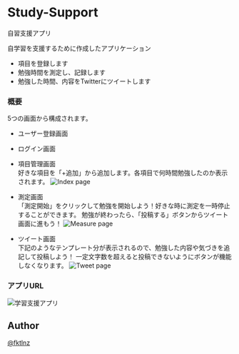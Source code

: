 # Study-Support
自習支援アプリ

自学習を支援するために作成したアプリケーション
- 項目を登録します
- 勉強時間を測定し、記録します
- 勉強した時間、内容をTwitterにツイートします

### 概要

5つの画面から構成されます。

- ユーザー登録画面
- ログイン画面
- 項目管理画面  
好きな項目を「+追加」から追加します。各項目で何時間勉強したのか表示されます。
![Index page](https://gyazo.com/909793dd1a354981619b5299ae5d432a)
  
- 測定画面  
「測定開始」をクリックして勉強を開始しよう！好きな時に測定を一時停止することができます。
勉強が終わったら、「投稿する」ボタンからツイート画面に進もう！
![Measure page](https://gyazo.com/5c8880da9a80e0459020aedf4b45f2ed)
  　　
- ツイート画面  
下記のようなテンプレート分が表示されるので、勉強した内容や気づきを追記して投稿しよう！
一定文字数を超えると投稿できないようにボタンが機能しなくなります。
![Tweet page](https://gyazo.com/345b6361b1adb5bb482722b9d5efaa0b)

### アプリURL

![学習支援アプリ](https://test.masashisite.com)

## Author

[@fktlnz](https://github.com/fktlnz)

